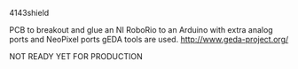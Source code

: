 4143shield

PCB to breakout and glue an NI RoboRio to an Arduino with extra analog ports and NeoPixel ports
gEDA tools are used. http://www.geda-project.org/

NOT READY YET FOR PRODUCTION
